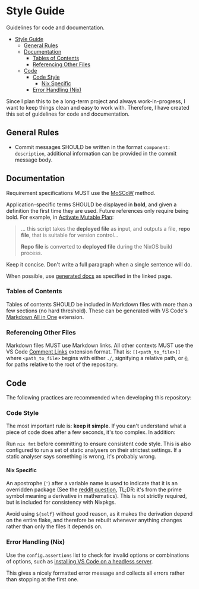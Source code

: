# Style Guide

Guidelines for code and documentation.

- [Style Guide](#style-guide)
  - [General Rules](#general-rules)
  - [Documentation](#documentation)
    - [Tables of Contents](#tables-of-contents)
    - [Referencing Other Files](#referencing-other-files)
  - [Code](#code)
    - [Code Style](#code-style)
      - [Nix Specific](#nix-specific)
    - [Error Handling (Nix)](#error-handling-nix)

Since I plan this to be a long-term project and always work-in-progress, I want
to keep things clean and easy to work with. Therefore, I have created this set
of guidelines for code and documentation.

## General Rules

- Commit messages SHOULD be written in the format `component: description`,
  additional information can be provided in the commit message body.

## Documentation

Requirement specifications MUST use the
[MoSCoW](https://en.wikipedia.org/wiki/MoSCoW_method) method.

Application-specific terms SHOULD be displayed in **bold**, and given a
definition the first time they are used. Future references only require being
bold. For example, in [Activate Mutable Plan](./plan/activate-mutable.md):

> ... this script takes the **deployed file** as input, and outputs a file,
> **repo file**, that is suitable for version control...
>
> **Repo file** is converted to **deployed file** during the NixOS build
> process.

Keep it concise. Don't write a full paragraph when a single sentence will do.

When possible, use [generated docs](./modules/docs.md) as specified in the
linked page.

### Tables of Contents

Tables of contents SHOULD be included in Markdown files with more than a few
sections (no hard threshold). These can be generated with VS Code's
[Markdown All in One](https://marketplace.visualstudio.com/items?itemName=yzhang.markdown-all-in-one)
extension.

<!-- TODO: Check these are up to date and/or generate them automatically -->

### Referencing Other Files

Markdown files MUST use Markdown links. All other contexts MUST use the VS Code
[Comment Links](https://marketplace.visualstudio.com/items?itemName=Isotechnics.commentlinks)
extension format. That is: `[[<path_to_file>]]` where `<path_to_file>` begins
with either `./`, signifying a relative path, or `@`, for paths relative to the
root of the repository.

## Code

The following practices are recommended when developing this repository:

### Code Style

The most important rule is: **keep it simple**. If you can't understand what a
piece of code does after a few seconds, it's too complex. In addition:

Run `nix fmt` before committing to ensure consistent code style. This is also
configured to run a set of static analysers on their strictest settings. If a
static analyser says something is wrong, it's probably wrong.

#### Nix Specific

An apostrophe (`'`) after a variable name is used to indicate that it is an
overridden package (See the
[reddit question](https://www.reddit.com/r/NixOS/comments/ttaw5u/what_is_the_purpose_of_single_quotes_after/),
TL;DR: it's from the prime symbol meaning a derivative in mathematics). This is
not strictly required, but is included for consistency with Nixpkgs.

Avoid using `${self}` without good reason, as it makes the derivation depend on
the entire flake, and therefore be rebuilt whenever anything changes rather than
only the files it depends on.

### Error Handling (Nix)

Use the `config.assertions` list to check for invalid options or combinations of
options, such as
[installing VS Code on a headless server](../../modules/home/editor/vscode/default.nix).

This gives a nicely formatted error message and collects all errors rather than
stopping at the first one.
